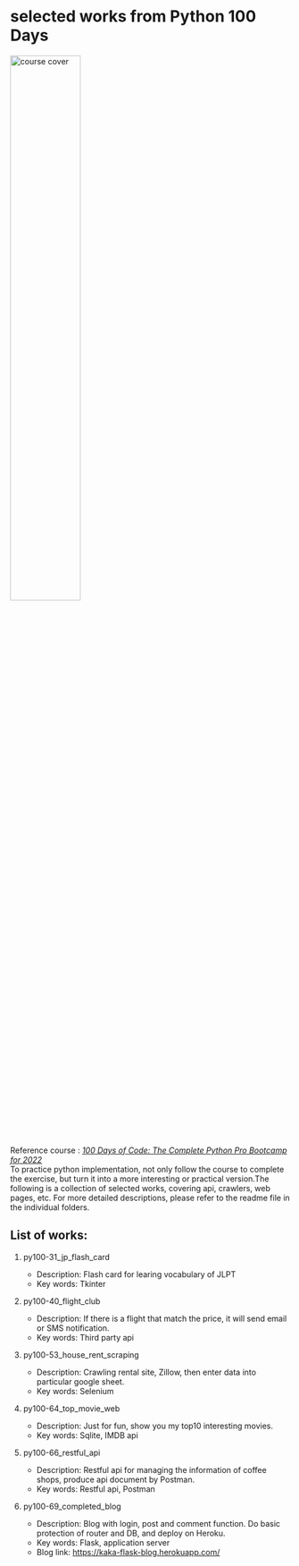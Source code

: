 # selected works from Python 100 Days
<img src="https://user-images.githubusercontent.com/68182100/162994380-15ed21ab-443f-4302-a25e-5ac11291eb46.png" alt="course cover" width="50%"/><br>
Reference course : [*100 Days of Code: The Complete Python Pro Bootcamp for 2022*](https://www.udemy.com/course/100-days-of-code/)  
To practice python implementation, not only follow the course to complete the exercise, but turn it into a more interesting or practical version.The following is a collection of selected works, covering api, crawlers, web pages, etc. For more detailed descriptions, please refer to the readme file in the individual folders.

## List of works:
 1. py100-31_jp_flash_card
     - Description: Flash card for learing vocabulary of JLPT  
     - Key words: Tkinter  
    
 2. py100-40_flight_club  
    - Description: If there is a flight that match the price, it will send email or SMS notification.  
    - Key words: Third party api  
    
 3. py100-53_house_rent_scraping  
    - Description: Crawling rental site, Zillow, then enter data into particular google sheet.  
    - Key words: Selenium  
    
 4. py100-64_top_movie_web  
    - Description: Just for fun, show you my top10 interesting movies.  
    - Key words: Sqlite, IMDB api 
    
 5. py100-66_restful_api  
    - Description: Restful api for managing the information of coffee shops, produce api document by Postman.  
    - Key words: Restful api, Postman 
    
 6. py100-69_completed_blog  
    - Description: Blog with login, post and comment function. Do basic protection of router and DB, and deploy on Heroku.
    - Key words: Flask, application server
    - Blog link: https://kaka-flask-blog.herokuapp.com/
